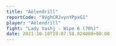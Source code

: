 ```yaml
---
title: "Aëlendrïll"
reportCode: "9VghCRJvynYPpxG1"
player: "Aëlendrïll"
fight: "Lady Vashj - Wipe 6 (70%)"
date: 2021-10-10T19:07:58.024000+00:00
---
```

